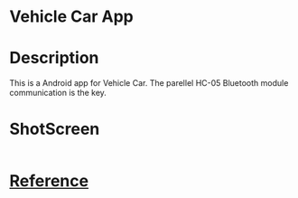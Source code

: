 # Vehicle Car App                        
# Description                       
This is a Android app for Vehicle Car. The parellel HC-05 Bluetooth module communication is the key.              
# ShotScreen                       
![]()
# [Reference](https://github.com/gi097/HC-05)                     
